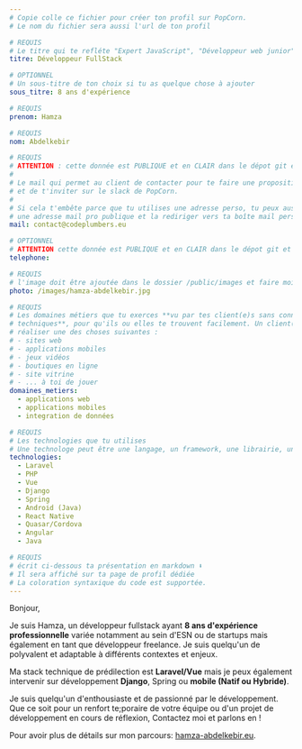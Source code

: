 ```yaml
---
# Copie colle ce fichier pour créer ton profil sur PopCorn.
# Le nom du fichier sera aussi l'url de ton profil

# REQUIS
# Le titre qui te refléte "Expert JavaScript", "Développeur web junior"
titre: Développeur FullStack

# OPTIONNEL
# Un sous-titre de ton choix si tu as quelque chose à ajouter
sous_titre: 8 ans d'expérience

# REQUIS
prenom: Hamza

# REQUIS
nom: Abdelkebir

# REQUIS
# ATTENTION : cette donnée est PUBLIQUE et en CLAIR dans le dépot git et sur le site
#
# Le mail qui permet au client de contacter pour te faire une proposition de projet
# et de t'inviter sur le slack de PopCorn.
#
# Si cela t'embête parce que tu utilises une adresse perso, tu peux aussi te créer
# une adresse mail pro publique et la rediriger vers ta boîte mail perso
mail: contact@codeplumbers.eu

# OPTIONNEL
# ATTENTION cette donnée est PUBLIQUE et en CLAIR dans le dépot git et sur le site
telephone:

# REQUIS
# l'image doit être ajoutée dans le dossier /public/images et faire moins de 100ko ! Sa hauteur affichée sur le site sera de 300px, elle s'adaptera comme elle peut au responsive avec du css.
photo: /images/hamza-abdelkebir.jpg

# REQUIS
# Les domaines métiers que tu exerces **vu par tes client(e)s sans connaissances
# techniques**, pour qu'ils ou elles te trouvent facilement. Un client(e) veut par exemple
# réaliser une des choses suivantes :
# - sites web
# - applications mobiles
# - jeux vidéos
# - boutiques en ligne
# - site vitrine
# - ... à toi de jouer
domaines_metiers:
  - applications web
  - applications mobiles
  - integration de données

# REQUIS
# Les technologies que tu utilises
# Une technologe peut être une langage, un framework, une librairie, un CMS ...
technologies:
  - Laravel
  - PHP
  - Vue
  - Django
  - Spring
  - Android (Java)
  - React Native
  - Quasar/Cordova
  - Angular
  - Java

# REQUIS
# écrit ci-dessous ta présentation en markdown ⬇️
# Il sera affiché sur ta page de profil dédiée
# La coloration syntaxique du code est supportée.
---
```


Bonjour,

Je suis Hamza, un développeur fullstack ayant **8 ans d'expérience professionnelle** variée notamment au sein d'ESN ou de startups mais également en tant que développeur freelance. Je suis quelqu'un de polyvalent et adaptable à différents contextes et enjeux.

Ma stack technique de prédilection est **Laravel/Vue** mais je peux également intervenir sur développement **Django**, Spring ou **mobile (Natif ou Hybride)**.

Je suis quelqu'un d'enthousiaste et de passionné par le développement. Que ce soit pour un renfort te;poraire de votre équipe ou d'un projet de développement en cours de réflexion, Contactez moi et parlons en !

Pour avoir plus de détails sur mon parcours: [hamza-abdelkebir.eu](https://hamza-abdelkebir.eu).
